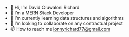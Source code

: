 - 👋 Hi, I’m  David Oluwaloni Richard
- 👀 I’m a MERN Stack Developer
- 🌱 I’m currently learning data structures and algorithms
- 💞️ I’m looking to collaborate on any contractual project
- 📫 How to reach me lonnyrichard77@gmail.com

<!---
lonnyrichard27/lonnyrichard27 is a ✨ special ✨ repository because its `README.md` (this file) appears on your GitHub profile.
You can click the Preview link to take a look at your changes.
--->
